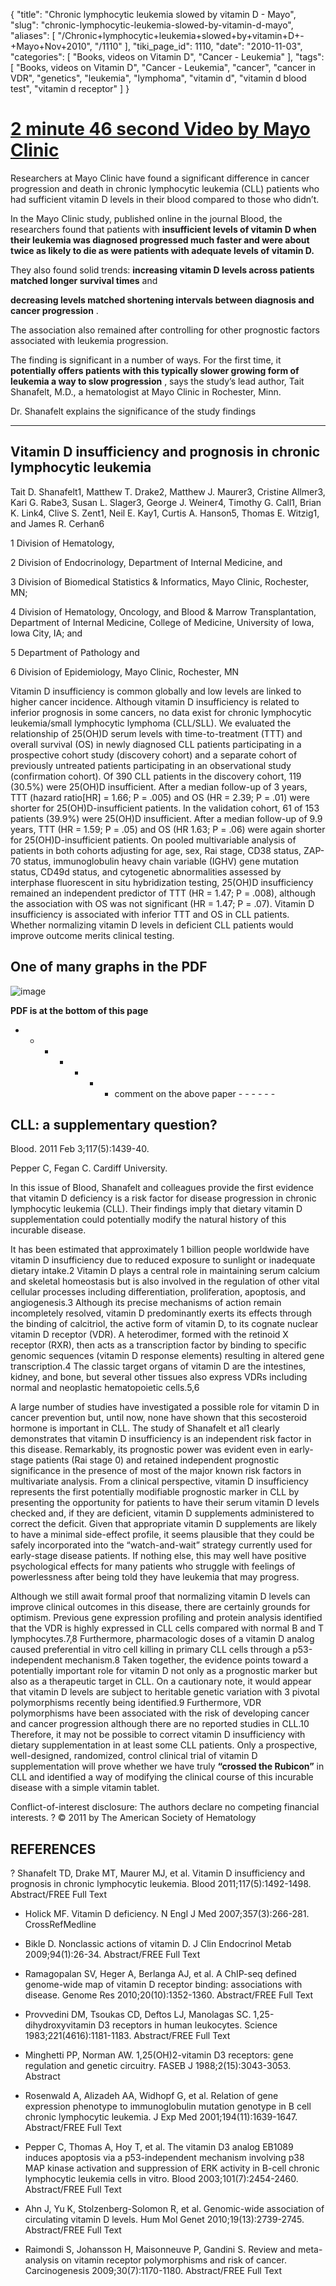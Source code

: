 {
    "title": "Chronic lymphocytic leukemia slowed by vitamin D - Mayo",
    "slug": "chronic-lymphocytic-leukemia-slowed-by-vitamin-d-mayo",
    "aliases": [
        "/Chronic+lymphocytic+leukemia+slowed+by+vitamin+D+-+Mayo+Nov+2010",
        "/1110"
    ],
    "tiki_page_id": 1110,
    "date": "2010-11-03",
    "categories": [
        "Books, videos on Vitamin D",
        "Cancer - Leukemia"
    ],
    "tags": [
        "Books, videos on Vitamin D",
        "Cancer - Leukemia",
        "cancer",
        "cancer in VDR",
        "genetics",
        "leukemia",
        "lymphoma",
        "vitamin d",
        "vitamin d blood test",
        "vitamin d receptor"
    ]
}


# [2 minute 46 second Video by Mayo Clinic](http://www.youtube.com/watch?v=VOOFljuXtgI&feature=youtube_gdata)

Researchers at Mayo Clinic have found a significant difference in cancer progression and death in chronic lymphocytic leukemia (CLL) patients who had sufficient vitamin D levels in their blood compared to those who didn’t.

In the Mayo Clinic study, published online in the journal Blood, the researchers found that patients with  **insufficient levels of vitamin D when their leukemia was diagnosed progressed much faster and were about twice as likely to die as were patients with adequate levels of vitamin D.** 

They also found solid trends: **increasing vitamin D levels across patients matched longer survival times**  and 

 **decreasing levels matched shortening intervals between diagnosis and cancer progression** .  

The association also remained after controlling for other prognostic factors associated with leukemia progression.

The finding is significant in a number of ways.  For the first time, it  **potentially offers patients with this typically slower growing form of leukemia a way to slow progression** , says the study’s lead author, Tait Shanafelt, M.D., a hematologist at Mayo Clinic in Rochester, Minn. 

Dr. Shanafelt explains the significance of the study findings 

- - - - - - - - 

## Vitamin D insufficiency and prognosis in chronic lymphocytic leukemia

Tait D. Shanafelt1, Matthew T. Drake2, Matthew J. Maurer3, Cristine Allmer3, Kari G. Rabe3, Susan L. Slager3, George J. Weiner4, Timothy G. Call1, Brian K. Link4, Clive S. Zent1, Neil E. Kay1, Curtis A. Hanson5, Thomas E. Witzig1, and James R. Cerhan6

1 Division of Hematology,

2 Division of Endocrinology, Department of Internal Medicine, and

3 Division of Biomedical Statistics & Informatics, Mayo Clinic, Rochester, MN;

4 Division of Hematology, Oncology, and Blood & Marrow Transplantation, Department of Internal Medicine, College of Medicine, University of Iowa, Iowa City, IA; and

5 Department of Pathology and

6 Division of Epidemiology, Mayo Clinic, Rochester, MN

Vitamin D insufficiency is common globally and low levels are linked to higher cancer incidence. Although vitamin D insufficiency is related to inferior prognosis in some cancers, no data exist for chronic lymphocytic leukemia/small lymphocytic lymphoma (CLL/SLL). We evaluated the relationship of 25(OH)D serum levels with time-to-treatment (TTT) and overall survival (OS) in newly diagnosed CLL patients participating in a prospective cohort study (discovery cohort) and a separate cohort of previously untreated patients participating in an observational study (confirmation cohort). Of 390 CLL patients in the discovery cohort, 119 (30.5%) were 25(OH)D insufficient. After a median follow-up of 3 years, TTT (hazard ratio<span>[HR]</span> = 1.66; P = .005) and OS (HR = 2.39; P = .01) were shorter for 25(OH)D-insufficient patients. In the validation cohort, 61 of 153 patients (39.9%) were 25(OH)D insufficient. After a median follow-up of 9.9 years, TTT (HR = 1.59; P = .05) and OS (HR 1.63; P = .06) were again shorter for 25(OH)D-insufficient patients. On pooled multivariable analysis of patients in both cohorts adjusting for age, sex, Rai stage, CD38 status, ZAP-70 status, immunoglobulin heavy chain variable (IGHV) gene mutation status, CD49d status, and cytogenetic abnormalities assessed by interphase fluorescent in situ hybridization testing, 25(OH)D insufficiency remained an independent predictor of TTT (HR = 1.47; P = .008), although the association with OS was not significant (HR = 1.47; P = .07). Vitamin D insufficiency is associated with inferior TTT and OS in CLL patients. Whether normalizing vitamin D levels in deficient CLL patients would improve outcome merits clinical testing.

## One of many graphs in the PDF

<img src="https://d1bk1kqxc0sym.cloudfront.net/attachments/jpeg/cll-vitamin-d.jpg" alt="image">

 **PDF is at the bottom of this page** 

- - - - - - -  comment on the above paper - - - - - - 

## CLL: a supplementary question?

Blood. 2011 Feb 3;117(5):1439-40.

Pepper C, Fegan C. Cardiff University.

In this issue of Blood, Shanafelt and colleagues provide the first evidence that vitamin D deficiency is a risk factor for disease progression in chronic lymphocytic leukemia (CLL). Their findings imply that dietary vitamin D supplementation could potentially modify the natural history of this incurable disease.

It has been estimated that approximately 1 billion people worldwide have vitamin D insufficiency due to reduced exposure to sunlight or inadequate dietary intake.2 Vitamin D plays a central role in maintaining serum calcium and skeletal homeostasis but is also involved in the regulation of other vital cellular processes including differentiation, proliferation, apoptosis, and angiogenesis.3 Although its precise mechanisms of action remain incompletely resolved, vitamin D predominantly exerts its effects through the binding of calcitriol, the active form of vitamin D, to its cognate nuclear vitamin D receptor (VDR). A heterodimer, formed with the retinoid X receptor (RXR), then acts as a transcription factor by binding to specific genomic sequences (vitamin D response elements) resulting in altered gene transcription.4 The classic target organs of vitamin D are the intestines, kidney, and bone, but several other tissues also express VDRs including normal and neoplastic hematopoietic cells.5,6

A large number of studies have investigated a possible role for vitamin D in cancer prevention but, until now, none have shown that this secosteroid hormone is important in CLL. The study of Shanafelt et al1 clearly demonstrates that vitamin D insufficiency is an independent risk factor in this disease. Remarkably, its prognostic power was evident even in early-stage patients (Rai stage 0) and retained independent prognostic significance in the presence of most of the major known risk factors in multivariate analysis. From a clinical perspective, vitamin D insufficiency represents the first potentially modifiable prognostic marker in CLL by presenting the opportunity for patients to have their serum vitamin D levels checked and, if they are deficient, vitamin D supplements administered to correct the deficit. Given that appropriate vitamin D supplements are likely to have a minimal side-effect profile, it seems plausible that they could be safely incorporated into the “watch-and-wait” strategy currently used for early-stage disease patients. If nothing else, this may well have positive psychological effects for many patients who struggle with feelings of powerlessness after being told they have leukemia that may progress.

Although we still await formal proof that normalizing vitamin D levels can improve clinical outcomes in this disease, there are certainly grounds for optimism. Previous gene expression profiling and protein analysis identified that the VDR is highly expressed in CLL cells compared with normal B and T lymphocytes.7,8 Furthermore, pharmacologic doses of a vitamin D analog caused preferential in vitro cell killing in primary CLL cells through a p53-independent mechanism.8 Taken together, the evidence points toward a potentially important role for vitamin D not only as a prognostic marker but also as a therapeutic target in CLL. On a cautionary note, it would appear that vitamin D levels are subject to heritable genetic variation with 3 pivotal polymorphisms recently being identified.9 Furthermore, VDR polymorphisms have been associated with the risk of developing cancer and cancer progression although there are no reported studies in CLL.10 Therefore, it may not be possible to correct vitamin D insufficiency with dietary supplementation in at least some CLL patients. Only a prospective, well-designed, randomized, control clinical trial of vitamin D supplementation will prove whether we have truly  **“crossed the Rubicon”**  in CLL and identified a way of modifying the clinical course of this incurable disease with a simple vitamin tablet.

Conflict-of-interest disclosure: The authors declare no competing financial interests. ?  © 2011 by The American Society of Hematology

## REFERENCES

? Shanafelt TD, Drake MT, Maurer MJ, et al. Vitamin D insufficiency and prognosis in chronic lymphocytic leukemia. Blood 2011;117(5):1492-1498. Abstract/FREE Full Text

* Holick MF. Vitamin D deficiency. N Engl J Med 2007;357(3):266-281. CrossRefMedline

* Bikle D. Nonclassic actions of vitamin D. J Clin Endocrinol Metab 2009;94(1):26-34. Abstract/FREE Full Text

* Ramagopalan SV, Heger A, Berlanga AJ, et al. A ChIP-seq defined genome-wide map of vitamin D receptor binding: associations with disease. Genome Res 2010;20(10):1352-1360. Abstract/FREE Full Text

* Provvedini DM, Tsoukas CD, Deftos LJ, Manolagas SC. 1,25-dihydroxyvitamin D3 receptors in human leukocytes. Science 1983;221(4616):1181-1183. Abstract/FREE Full Text

* Minghetti PP, Norman AW. 1,25(OH)2-vitamin D3 receptors: gene regulation and genetic circuitry. FASEB J 1988;2(15):3043-3053. Abstract

* Rosenwald A, Alizadeh AA, Widhopf G, et al. Relation of gene expression phenotype to immunoglobulin mutation genotype in B cell chronic lymphocytic leukemia. J Exp Med 2001;194(11):1639-1647. Abstract/FREE Full Text

* Pepper C, Thomas A, Hoy T, et al. The vitamin D3 analog EB1089 induces apoptosis via a p53-independent mechanism involving p38 MAP kinase activation and suppression of ERK activity in B-cell chronic lymphocytic leukemia cells in vitro. Blood 2003;101(7):2454-2460. Abstract/FREE Full Text

* Ahn J, Yu K, Stolzenberg-Solomon R, et al. Genomic-wide association of circulating vitamin D levels. Hum Mol Genet 2010;19(13):2739-2745. Abstract/FREE Full Text

* Raimondi S, Johansson H, Maisonneuve P, Gandini S. Review and meta-analysis on vitamin receptor polymorphisms and risk of cancer. Carcinogenesis 2009;30(7):1170-1180. Abstract/FREE Full Text